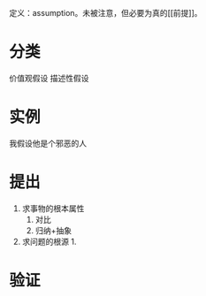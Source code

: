 定义：assumption。未被注意，但必要为真的[[前提]]。

# 分类
价值观假设
描述性假设
# 实例
我假设他是个邪恶的人

# 提出
1. 求事物的根本属性
	1. 对比
	2. 归纳+抽象
2. 求问题的根源
	1. 
# 验证